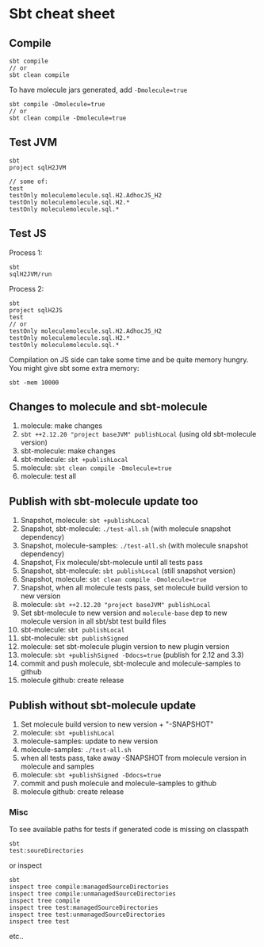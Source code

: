 # Sbt cheat sheet

## Compile

    sbt compile
    // or
    sbt clean compile


To have molecule jars generated, add `-Dmolecule=true`

    sbt compile -Dmolecule=true
    // or
    sbt clean compile -Dmolecule=true



## Test JVM

    sbt
    project sqlH2JVM

    // some of:
    test
    testOnly moleculemolecule.sql.H2.AdhocJS_H2
    testOnly moleculemolecule.sql.H2.*
    testOnly moleculemolecule.sql.*

## Test JS

Process 1:

    sbt
    sqlH2JVM/run

Process 2:

    sbt
    project sqlH2JS
    test
    // or
    testOnly moleculemolecule.sql.H2.AdhocJS_H2
    testOnly moleculemolecule.sql.H2.*
    testOnly moleculemolecule.sql.*

Compilation on JS side can take some time and be quite memory hungry. You might give sbt some extra memory:

    sbt -mem 10000


## Changes to molecule and sbt-molecule

1) molecule: make changes
1) `sbt ++2.12.20 "project baseJVM" publishLocal` (using old sbt-molecule version)
1) sbt-molecule: make changes
1) sbt-molecule: `sbt +publishLocal`
1) molecule: `sbt clean compile -Dmolecule=true`
1) molecule: test all

## Publish with sbt-molecule update too

1) Snapshot, molecule: `sbt +publishLocal`
1) Snapshot, sbt-molecule: `./test-all.sh` (with molecule snapshot dependency)
1) Snapshot, molecule-samples: `./test-all.sh` (with molecule snapshot dependency)
1) Snapshot, Fix molecule/sbt-molecule until all tests pass
1) Snapshot, sbt-molecule: `sbt publishLocal` (still snapshot version)
1) Snapshot, molecule: `sbt clean compile -Dmolecule=true`
1) Snapshot, when all molecule tests pass, set molecule build version to new version
1) molecule: `sbt ++2.12.20 "project baseJVM" publishLocal`
1) Set sbt-molecule to new version and `molecule-base` dep to new molecule version in all sbt/sbt test build files
1) sbt-molecule: `sbt publishLocal`
1) sbt-molecule: `sbt publishSigned`
1) molecule: set sbt-molecule plugin version to new plugin version
1) molecule: `sbt +publishSigned -Ddocs=true` (publish for 2.12 and 3.3)
1) commit and push molecule, sbt-molecule and molecule-samples to github
1) molecule github: create release
                           

## Publish without sbt-molecule update

1) Set molecule build version to new version + "-SNAPSHOT"
1) molecule: `sbt +publishLocal`
1) molecule-samples: update to new version
1) molecule-samples: `./test-all.sh`
2) when all tests pass, take away -SNAPSHOT from molecule version in molecule and samples
1) molecule: `sbt +publishSigned -Ddocs=true`
1) commit and push molecule and molecule-samples to github
1) molecule github: create release


### Misc

To see available paths for tests if generated code is missing on classpath

    sbt
    test:soureDirectories

or inspect

    sbt
    inspect tree compile:managedSourceDirectories
    inspect tree compile:unmanagedSourceDirectories
    inspect tree compile
    inspect tree test:managedSourceDirectories
    inspect tree test:unmanagedSourceDirectories
    inspect tree test

etc..
                 
